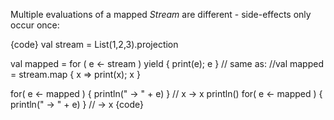 Multiple evaluations of a mapped _Stream_ are different - side-effects only occur once:

{code}
val stream = List(1,2,3).projection

val mapped = for ( e <- stream ) yield { print(e); e }
// same as:
//val mapped = stream.map { x => print(x); x }

for( e <- mapped ) { println(" -> " + e) } // x -> x
println()
for( e <- mapped ) { println(" -> " + e) } // -> x
{code}
